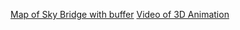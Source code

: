 [Map of Sky Bridge with buffer](Map_RedRiver_3D.jpg)
[Video of 3D Animation](https://youtu.be/iIf4jES8OP0)
